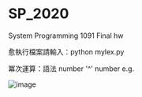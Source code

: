 # SP_2020

System Programming 1091 Final hw

愈執行檔案請輸入：python mylex.py

冪次運算：語法 number '^' number 
e.g.

![image](https://raw.githubusercontent.com/huikaiwang/SP_2020/main/截圖%202020-12-19%20下午5.38.06.png)
